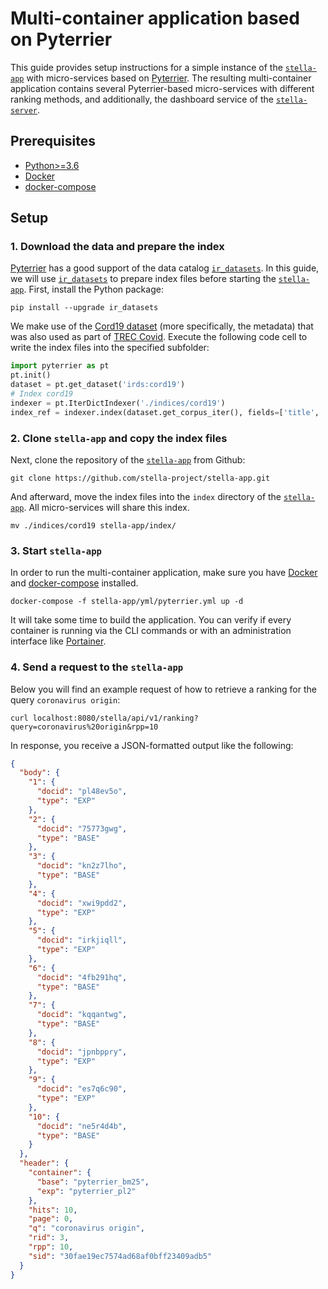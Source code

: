 # Multi-container application based on Pyterrier

This guide provides setup instructions for a simple instance of the [`stella-app`](https://github.com/stella-project/stella-app) with micro-services based on [Pyterrier](https://github.com/terrier-org/pyterrier). The resulting multi-container application contains several Pyterrier-based micro-services with different ranking methods, and additionally, the dashboard service of the [`stella-server`](https://github.com/stella-project/stella-server). 

## Prerequisites

- [Python>=3.6](https://www.python.org/)
- [Docker](https://www.docker.com/)
- [docker-compose](https://docs.docker.com/compose/)

## Setup

### 1. Download the data and prepare the index

[Pyterrier](https://github.com/terrier-org/pyterrier) has a good support of the data catalog [`ir_datasets`](https://ir-datasets.com/index.html). In this guide, we will use [`ir_datasets`](https://ir-datasets.com/index.html) to prepare index files before starting the [`stella-app`](https://github.com/stella-project/stella-app). First, install the Python package:

```
pip install --upgrade ir_datasets
```

We make use of the [Cord19 dataset](https://www.semanticscholar.org/cord19) (more specifically, the metadata) that was also used as part of [TREC Covid](https://ir.nist.gov/trec-covid/). Execute the following code cell to write the index files into the specified subfolder:

```python
import pyterrier as pt
pt.init()
dataset = pt.get_dataset('irds:cord19')
# Index cord19
indexer = pt.IterDictIndexer('./indices/cord19')
index_ref = indexer.index(dataset.get_corpus_iter(), fields=['title', 'doi', 'date', 'abstract'])
```

### 2. Clone `stella-app` and copy the index files

Next, clone the repository of the [`stella-app`](https://github.com/stella-project/stella-app) from Github:

```
git clone https://github.com/stella-project/stella-app.git
```

And afterward, move the index files into the `index` directory of the [`stella-app`](https://github.com/stella-project/stella-app). All micro-services will share this index.

```
mv ./indices/cord19 stella-app/index/
```

### 3. Start `stella-app`

In order to run the multi-container application, make sure you have [Docker](https://www.docker.com/) and [docker-compose](https://docs.docker.com/compose/) installed.

```
docker-compose -f stella-app/yml/pyterrier.yml up -d
```

It will take some time to build the application. You can verify if every container is running via the CLI commands or with an administration interface like [Portainer](https://www.portainer.io/).
 
### 4. Send a request to the `stella-app`

Below you will find an example request of how to retrieve a ranking for the query `coronavirus origin`:

```
curl localhost:8080/stella/api/v1/ranking?query=coronavirus%20origin&rpp=10
```

In response, you receive a JSON-formatted output like the following:

```JSON
{
  "body": {
    "1": {
      "docid": "pl48ev5o",
      "type": "EXP"
    },
    "2": {
      "docid": "75773gwg",
      "type": "BASE"
    },
    "3": {
      "docid": "kn2z7lho",
      "type": "BASE"
    },
    "4": {
      "docid": "xwi9pdd2",
      "type": "EXP"
    },
    "5": {
      "docid": "irkjiqll",
      "type": "EXP"
    },
    "6": {
      "docid": "4fb291hq",
      "type": "BASE"
    },
    "7": {
      "docid": "kqqantwg",
      "type": "BASE"
    },
    "8": {
      "docid": "jpnbppry",
      "type": "EXP"
    },
    "9": {
      "docid": "es7q6c90",
      "type": "EXP"
    },
    "10": {
      "docid": "ne5r4d4b",
      "type": "BASE"
    }
  },
  "header": {
    "container": {
      "base": "pyterrier_bm25",
      "exp": "pyterrier_pl2"
    },
    "hits": 10,
    "page": 0,
    "q": "coronavirus origin",
    "rid": 3,
    "rpp": 10,
    "sid": "30fae19ec7574ad68af0bff23409adb5"
  }
}
```
